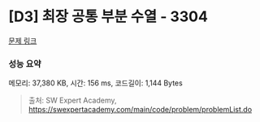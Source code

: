 # [D3] 최장 공통 부분 수열 - 3304 

[문제 링크](https://swexpertacademy.com/main/code/problem/problemDetail.do?contestProbId=AWBOHEx66kIDFAWr) 

### 성능 요약

메모리: 37,380 KB, 시간: 156 ms, 코드길이: 1,144 Bytes



> 출처: SW Expert Academy, https://swexpertacademy.com/main/code/problem/problemList.do
